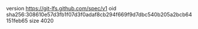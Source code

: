 version https://git-lfs.github.com/spec/v1
oid sha256:308610e57d3fb1f07d3f0adaf8cb294f669f9d7dbc540b205a2bcb64151feb65
size 4020

